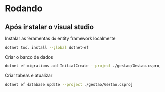 # Rodando

## Após instalar o visual studio

Instalar as feramentas do entity framework localmente
```sh
dotnet tool install --global dotnet-ef
```

Criar o banco de dados
```sh
dotnet ef migrations add InitialCreate --project ./gestao/Gestao.csproj
```

Criar tabeas e atualizar
```sh
dotnet ef database update --project ./gestao/Gestao.csproj
```